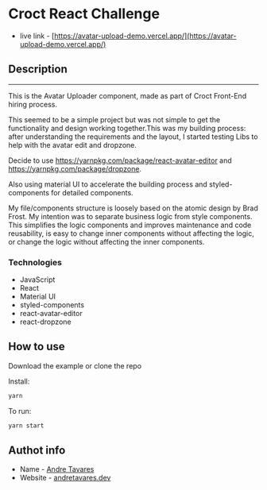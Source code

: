 # Croct React Challenge


- live link  - [https://avatar-upload-demo.vercel.app/](https://avatar-upload-demo.vercel.app/)


## Description

---


This is the Avatar Uploader component, made as part of Croct Front-End hiring process.

This seemed to be a simple project but was not simple to get the functionality and design working together.This was my building process: after understanding the requirements and the layout, I started testing Libs to help with the avatar edit and dropzone. 

Decide to use https://yarnpkg.com/package/react-avatar-editor and https://yarnpkg.com/package/dropzone.

Also using material UI to accelerate the building process and styled-components for detailed components.

My file/components structure is loosely based on the atomic design by Brad Frost. My intention was to separate business logic from style components. This simplifies the logic components and improves maintenance and code reusability, is easy to change inner components without affecting the logic, or change the logic without affecting the inner components.




### Technologies
-   JavaScript
-   React
-   Material UI
-   styled-components
-   react-avatar-editor
-   react-dropzone


## How to use


Download the example or clone the repo 

Install:

```sh
yarn
```
To run:
```sh
yarn start
```

## Authot info


- Name - [Andre Tavares](https://www.linkedin.com/in/andre--tavares/)
- Website - [andretavares.dev](https://www.andretavares.dev/)
